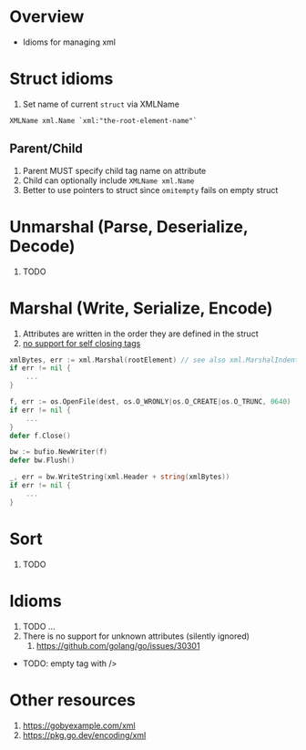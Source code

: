 # Overview
- Idioms for managing xml


# Struct idioms
1. Set name of current `struct` via XMLName
 ```
XMLName xml.Name `xml:"the-root-element-name"`
```

## Parent/Child
1. Parent MUST specify child tag name on attribute
1. Child can optionally include `XMLName xml.Name`
1. Better to use pointers to struct since `omitempty` fails on empty struct


# Unmarshal (Parse, Deserialize, Decode)
1. TODO


# Marshal (Write, Serialize, Encode)
1. Attributes are written in the order they are defined in the struct
1. [no support for self closing tags](https://github.com/golang/go/issues/21399)
```go
xmlBytes, err := xml.Marshal(rootElement) // see also xml.MarshalIndent(...)
if err != nil {
    ...
}

f, err := os.OpenFile(dest, os.O_WRONLY|os.O_CREATE|os.O_TRUNC, 0640)
if err != nil {
    ...
}
defer f.Close()

bw := bufio.NewWriter(f)
defer bw.Flush()

_, err = bw.WriteString(xml.Header + string(xmlBytes))
if err != nil {
    ...
}
```


# Sort
1. TODO


# Idioms
1. TODO ...
1. There is no support for unknown attributes (silently ignored)
    1. https://github.com/golang/go/issues/30301


- TODO: empty tag with />

# Other resources
1. https://gobyexample.com/xml
1. https://pkg.go.dev/encoding/xml
